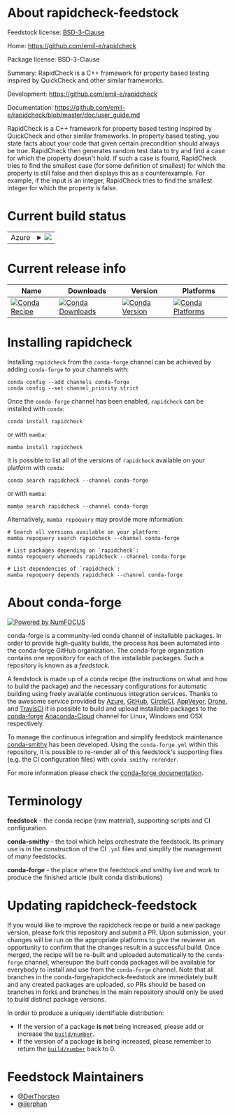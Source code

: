 About rapidcheck-feedstock
==========================

Feedstock license: [BSD-3-Clause](https://github.com/conda-forge/rapidcheck-feedstock/blob/main/LICENSE.txt)

Home: https://github.com/emil-e/rapidcheck

Package license: BSD-3-Clause

Summary: RapidCheck is a C++ framework for property based testing inspired by QuickCheck and other similar frameworks.

Development: https://github.com/emil-e/rapidcheck

Documentation: https://github.com/emil-e/rapidcheck/blob/master/doc/user_guide.md

RapidCheck is a C++ framework for property based testing inspired by QuickCheck and other similar frameworks.
In property based testing, you state facts about your code that given certain precondition should always be true.
RapidCheck then generates random test data to try and find a case for which the property doesn't hold.
If such a case is found, RapidCheck tries to find the smallest case (for some definition of smallest)
for which the property is still false and then displays this as a counterexample.
For example, if the input is an integer, RapidCheck tries to find the smallest integer for which the property is false.


Current build status
====================


<table>
    
  <tr>
    <td>Azure</td>
    <td>
      <details>
        <summary>
          <a href="https://dev.azure.com/conda-forge/feedstock-builds/_build/latest?definitionId=19366&branchName=main">
            <img src="https://dev.azure.com/conda-forge/feedstock-builds/_apis/build/status/rapidcheck-feedstock?branchName=main">
          </a>
        </summary>
        <table>
          <thead><tr><th>Variant</th><th>Status</th></tr></thead>
          <tbody><tr>
              <td>linux_64</td>
              <td>
                <a href="https://dev.azure.com/conda-forge/feedstock-builds/_build/latest?definitionId=19366&branchName=main">
                  <img src="https://dev.azure.com/conda-forge/feedstock-builds/_apis/build/status/rapidcheck-feedstock?branchName=main&jobName=linux&configuration=linux%20linux_64_" alt="variant">
                </a>
              </td>
            </tr><tr>
              <td>osx_64</td>
              <td>
                <a href="https://dev.azure.com/conda-forge/feedstock-builds/_build/latest?definitionId=19366&branchName=main">
                  <img src="https://dev.azure.com/conda-forge/feedstock-builds/_apis/build/status/rapidcheck-feedstock?branchName=main&jobName=osx&configuration=osx%20osx_64_" alt="variant">
                </a>
              </td>
            </tr><tr>
              <td>osx_arm64</td>
              <td>
                <a href="https://dev.azure.com/conda-forge/feedstock-builds/_build/latest?definitionId=19366&branchName=main">
                  <img src="https://dev.azure.com/conda-forge/feedstock-builds/_apis/build/status/rapidcheck-feedstock?branchName=main&jobName=osx&configuration=osx%20osx_arm64_" alt="variant">
                </a>
              </td>
            </tr><tr>
              <td>win_64</td>
              <td>
                <a href="https://dev.azure.com/conda-forge/feedstock-builds/_build/latest?definitionId=19366&branchName=main">
                  <img src="https://dev.azure.com/conda-forge/feedstock-builds/_apis/build/status/rapidcheck-feedstock?branchName=main&jobName=win&configuration=win%20win_64_" alt="variant">
                </a>
              </td>
            </tr>
          </tbody>
        </table>
      </details>
    </td>
  </tr>
</table>

Current release info
====================

| Name | Downloads | Version | Platforms |
| --- | --- | --- | --- |
| [![Conda Recipe](https://img.shields.io/badge/recipe-rapidcheck-green.svg)](https://anaconda.org/conda-forge/rapidcheck) | [![Conda Downloads](https://img.shields.io/conda/dn/conda-forge/rapidcheck.svg)](https://anaconda.org/conda-forge/rapidcheck) | [![Conda Version](https://img.shields.io/conda/vn/conda-forge/rapidcheck.svg)](https://anaconda.org/conda-forge/rapidcheck) | [![Conda Platforms](https://img.shields.io/conda/pn/conda-forge/rapidcheck.svg)](https://anaconda.org/conda-forge/rapidcheck) |

Installing rapidcheck
=====================

Installing `rapidcheck` from the `conda-forge` channel can be achieved by adding `conda-forge` to your channels with:

```
conda config --add channels conda-forge
conda config --set channel_priority strict
```

Once the `conda-forge` channel has been enabled, `rapidcheck` can be installed with `conda`:

```
conda install rapidcheck
```

or with `mamba`:

```
mamba install rapidcheck
```

It is possible to list all of the versions of `rapidcheck` available on your platform with `conda`:

```
conda search rapidcheck --channel conda-forge
```

or with `mamba`:

```
mamba search rapidcheck --channel conda-forge
```

Alternatively, `mamba repoquery` may provide more information:

```
# Search all versions available on your platform:
mamba repoquery search rapidcheck --channel conda-forge

# List packages depending on `rapidcheck`:
mamba repoquery whoneeds rapidcheck --channel conda-forge

# List dependencies of `rapidcheck`:
mamba repoquery depends rapidcheck --channel conda-forge
```


About conda-forge
=================

[![Powered by
NumFOCUS](https://img.shields.io/badge/powered%20by-NumFOCUS-orange.svg?style=flat&colorA=E1523D&colorB=007D8A)](https://numfocus.org)

conda-forge is a community-led conda channel of installable packages.
In order to provide high-quality builds, the process has been automated into the
conda-forge GitHub organization. The conda-forge organization contains one repository
for each of the installable packages. Such a repository is known as a *feedstock*.

A feedstock is made up of a conda recipe (the instructions on what and how to build
the package) and the necessary configurations for automatic building using freely
available continuous integration services. Thanks to the awesome service provided by
[Azure](https://azure.microsoft.com/en-us/services/devops/), [GitHub](https://github.com/),
[CircleCI](https://circleci.com/), [AppVeyor](https://www.appveyor.com/),
[Drone](https://cloud.drone.io/welcome), and [TravisCI](https://travis-ci.com/)
it is possible to build and upload installable packages to the
[conda-forge](https://anaconda.org/conda-forge) [Anaconda-Cloud](https://anaconda.org/)
channel for Linux, Windows and OSX respectively.

To manage the continuous integration and simplify feedstock maintenance
[conda-smithy](https://github.com/conda-forge/conda-smithy) has been developed.
Using the ``conda-forge.yml`` within this repository, it is possible to re-render all of
this feedstock's supporting files (e.g. the CI configuration files) with ``conda smithy rerender``.

For more information please check the [conda-forge documentation](https://conda-forge.org/docs/).

Terminology
===========

**feedstock** - the conda recipe (raw material), supporting scripts and CI configuration.

**conda-smithy** - the tool which helps orchestrate the feedstock.
                   Its primary use is in the construction of the CI ``.yml`` files
                   and simplify the management of *many* feedstocks.

**conda-forge** - the place where the feedstock and smithy live and work to
                  produce the finished article (built conda distributions)


Updating rapidcheck-feedstock
=============================

If you would like to improve the rapidcheck recipe or build a new
package version, please fork this repository and submit a PR. Upon submission,
your changes will be run on the appropriate platforms to give the reviewer an
opportunity to confirm that the changes result in a successful build. Once
merged, the recipe will be re-built and uploaded automatically to the
`conda-forge` channel, whereupon the built conda packages will be available for
everybody to install and use from the `conda-forge` channel.
Note that all branches in the conda-forge/rapidcheck-feedstock are
immediately built and any created packages are uploaded, so PRs should be based
on branches in forks and branches in the main repository should only be used to
build distinct package versions.

In order to produce a uniquely identifiable distribution:
 * If the version of a package **is not** being increased, please add or increase
   the [``build/number``](https://docs.conda.io/projects/conda-build/en/latest/resources/define-metadata.html#build-number-and-string).
 * If the version of a package **is** being increased, please remember to return
   the [``build/number``](https://docs.conda.io/projects/conda-build/en/latest/resources/define-metadata.html#build-number-and-string)
   back to 0.

Feedstock Maintainers
=====================

* [@DerThorsten](https://github.com/DerThorsten/)
* [@jjerphan](https://github.com/jjerphan/)

